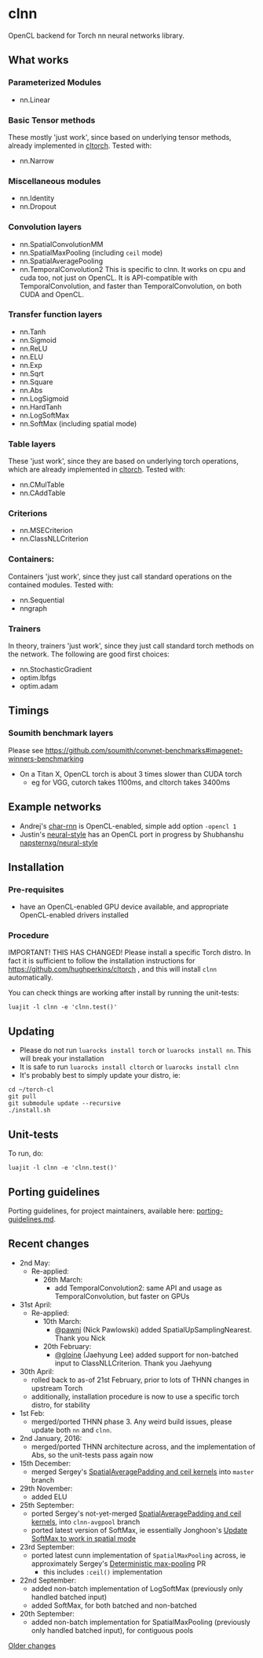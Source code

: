# clnn

OpenCL backend for Torch nn neural networks library.

## What works

### Parameterized Modules

* nn.Linear

### Basic Tensor methods

These mostly 'just work', since based on underlying tensor methods, already implemented in [cltorch](https://github.com/hughperkins/cltorch).  Tested with:

* nn.Narrow

### Miscellaneous modules

* nn.Identity
* nn.Dropout

### Convolution layers

* nn.SpatialConvolutionMM
* nn.SpatialMaxPooling (including `ceil` mode)
* nn.SpatialAveragePooling
* nn.TemporalConvolution2  This is specific to clnn.  It works on cpu and cuda too, not just on OpenCL.  It is API-compatible with TemporalConvolution,
and faster than TemporalConvolution, on both CUDA and OpenCL.

### Transfer function layers

* nn.Tanh
* nn.Sigmoid
* nn.ReLU
* nn.ELU
* nn.Exp
* nn.Sqrt
* nn.Square
* nn.Abs
* nn.LogSigmoid
* nn.HardTanh
* nn.LogSoftMax
* nn.SoftMax (including spatial mode)

### Table layers

These 'just work', since they are based on underlying torch operations, which are already implemented in [cltorch](https://github.com/hughperkins/cltorch).  Tested with:
* nn.CMulTable
* nn.CAddTable

### Criterions

* nn.MSECriterion
* nn.ClassNLLCriterion

### Containers:

Containers 'just work', since they just call standard operations on the contained modules.  Tested with:
* nn.Sequential
* nngraph

### Trainers

In theory, trainers 'just work', since they just call standard torch methods on the network.  The following are good first choices:
* nn.StochasticGradient
* optim.lbfgs
* optim.adam

## Timings

### Soumith benchmark layers

Please see https://github.com/soumith/convnet-benchmarks#imagenet-winners-benchmarking
* On a Titan X, OpenCL torch is about 3 times slower than CUDA torch
  * eg for VGG, cutorch takes 1100ms, and cltorch takes 3400ms

## Example networks

* Andrej's [char-rnn](https://github.com/karpathy/char-rnn) is OpenCL-enabled, simple add option `-opencl 1`
* Justin's [neural-style](https://github.com/jcjohnson/neural-style) has an OpenCL port in progress by Shubhanshu [napsternxg/neural-style](https://github.com/napsternxg/neural-style)

## Installation

### Pre-requisites

* have an OpenCL-enabled GPU device available, and appropriate OpenCL-enabled drivers installed

### Procedure

IMPORTANT!  THIS HAS CHANGED!  Please install a specific Torch distro.  In fact it is sufficient to follow
the installation instructions for https://github.com/hughperkins/cltorch , and this will install `clnn`
automatically.

You can check things are working after install by running the unit-tests:
```
luajit -l clnn -e 'clnn.test()'
```

## Updating

* Please do not run `luarocks install torch` or `luarocks install nn`.  This will break your installation
* It is safe to run `luarocks install cltorch` or `luarocks install clnn`
* It's probably best to simply update your distro, ie:
```
cd ~/torch-cl
git pull
git submodule update --recursive
./install.sh
```

## Unit-tests

To run, do:
```
luajit -l clnn -e 'clnn.test()'
```

## Porting guidelines

Porting guidelines, for project maintainers, available here: [porting-guidelines.md](doc/porting-guidelines.md).

## Recent changes

* 2nd May:
  * Re-applied:
    * 26th March:
      * add TemporalConvolution2: same API and usage as TemporalConvolution, but faster on GPUs
* 31st April:
  * Re-applied:
    * 10th March:
      * [@pawni](https://github.com/pawni) (Nick Pawlowski) added SpatialUpSamplingNearest.  Thank you Nick
    * 20th February:
      * [@gloine](https://github.com/gloine) (Jaehyung Lee) added support for non-batched input to ClassNLLCriterion.  Thank you Jaehyung
* 30th April:
  * rolled back to as-of 21st February, prior to lots of THNN changes in upstream Torch
  * additionally, installation procedure is now to use a specific torch distro, for stability
* 1st Feb:
  * merged/ported THNN phase 3.  Any weird build issues, please update both `nn` and `clnn`.
* 2nd January, 2016:
  * merged/ported THNN architecture across, and the implementation of Abs, so the unit-tests pass again now
* 15th December:
  * merged Sergey's [SpatialAveragePadding and ceil kernels](https://github.com/torch/cunn/pull/134) into `master` branch
* 29th November:
  * added ELU
* 25th September:
  * ported Sergey's not-yet-merged  [SpatialAveragePadding and ceil kernels](https://github.com/torch/cunn/pull/134), into `clnn-avgpool` branch
  * ported latest version of SoftMax, ie essentially Jonghoon's [Update SoftMax to work in spatial mode](https://github.com/torch/cunn/pull/135)
* 23rd September:
  * ported latest cunn implementation of `SpatialMaxPooling` across, ie approximately Sergey's [Deterministic max-pooling](https://github.com/torch/cunn/pull/106) PR
    * this includes `:ceil()` implementation
* 22nd September:
  * added non-batch implementation of LogSoftMax (previously only handled batched input)
  * added SoftMax, for both batched and non-batched
* 20th September:
  * added non-batch implementation for SpatialMaxPooling (previously only handled batched input), for contiguous pools

[Older changes](doc/older-changes.md)

